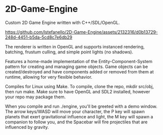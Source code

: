 # 2D-Game-Engine

Custom 2D Game Engine written with C++/SDL/OpenGL.


https://github.com/lstefanello/2D-Game-Engine/assets/2132316/d0b13729-248d-4451-b5da-5cd8c7e6db29



The renderer is written in OpenGL and supports instanced rendering, batching, frustum culling, and simple point lights (no shadows).

Features a home-made implementation of the Entity-Component-System pattern for creating and managing game objects. Game objects can be created/destroyed and have components added or removed from them at runtime, allowing for very flexible behavior.

Compiles for Linux using Make. To compile, clone the repo, mkdir src/obj, then run make. Make sure to have OpenGL and SDL2 installed, however your repo may package them.

When you compile and run ./engine, you'll be greeted with a demo window. The arrow keys/WASD will move your character, the P key will spawn planets that exert gravitational influence and light, the M key will spawn a companion to follow you, and the Spacebar will fire projectiles that are influenced by gravity. 


